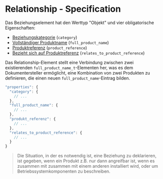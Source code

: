 # Relationship - Specification

Das Beziehungselement hat den Werttyp "Objekt" und vier obligatorische Eigenschaften:

* [Beziehungskategorie](product_tree/relationships/relationship/category-spec.de.md) (`category`)
* [Vollständiger Produktname](product_tree/relationships/relationship/full_product_name-spec.de.md) (`full_product_name`)
* [Produktreferenz](product_tree/relationships/relationship/product_reference-spec.de.md) (`product_reference`)
* [Bezieht sich auf Produktreferenz](product_tree/relationships/relationship/relates_to_product_reference-spec.de.md) (`relates_to_product_reference`)

Das Relationship-Element stellt eine Verbindung zwischen zwei existierenden `full_product_name_t`-Elementen her, was es dem Dokumentersteller ermöglicht, eine Kombination von zwei Produkten zu definieren, die einen neuen `full_product_name`-Eintrag bilden.

```javascript
"properties": {
  "category": {
    // ...
  },
  "full_product_name": {
    // ...
  },
  "produkt_referenz": {
    // ...
  },
  "relates_to_product_reference": {
    // ...
  }
}
```

> Die Situation, in der es notwendig ist, eine Beziehung zu deklarieren, ist gegeben, wenn ein Produkt z.B. nur dann angreifbar ist, wenn es zusammen mit
> zusammen mit einem anderen installiert wird, oder um Betriebssystemkomponenten zu beschreiben.